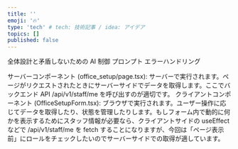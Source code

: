 ```yaml
---
title: ''
emoji: '🔥'
type: 'tech' # tech: 技術記事 / idea: アイデア
topics: []
published: false
---
```


全体設計と矛盾しないための AI 制御
プロンプト
エラーハンドリング

サーバーコンポーネント (office_setup/page.tsx): サーバーで実行されます。ページがリクエストされたときにサーバーサイドでデータを取得します。ここでバックエンド API /api/v1/staff/me を呼び出すのが適切です。
クライアントコンポーネント (OfficeSetupForm.tsx): ブラウザで実行されます。ユーザー操作に応じてデータを取得したり、状態を管理したりします。もしフォーム内で動的に何かを表示するためにスタッフ情報が必要なら、クライアントサイドの useEffect などで /api/v1/staff/me を fetch することになりますが、今回は「ページ表示前」にロールをチェックしたいのでサーバーサイドでの取得が適しています。
